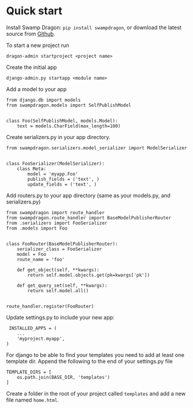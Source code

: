 # Quick start

Install Swamp Dragon: ```pip install swampdragon```, or download the latest source from 
[Github](https://github.com/jonashagstedt/swampdragon). 


To start a new project run 

    dragon-admin startproject <project name>

Create the initial app

    django-admin.py startapp <module name>
    
    
Add a model to your app

    from django.db import models
    from swampdragon.models import SelfPublishModel
    
    
    class Foo(SelfPublishModel, models.Model):
        text = models.CharField(max_length=100)


Create serializers.py in your app directory.

    from swampdragon.serializers.model_serializer import ModelSerializer
    
    
    class FooSerializer(ModelSerializer):
        class Meta:
            model = 'myapp.Foo'
            publish_fields = ('text', )
            update_fields = ('text', )


Add routers.py to your app directory (same as your models.py, and serializers.py)
  
    from swampdragon import route_handler
    from swampdragon.route_handler import BaseModelPublisherRouter
    from .serializers import FooSerializer
    from .models import Foo
    
    
    class FooRouter(BaseModelPublisherRouter):
        serializer_class = FooSerializer
        model = Foo
        route_name = 'foo'
    
        def get_object(self, **kwargs):
            return self.model.objects.get(pk=kwargs['pk'])
    
        def get_query_set(self, **kwargs):
            return self.model.all()
    
    
    route_handler.register(FooRouter)


Update settings.py to include your new app:
 
     INSTALLED_APPS = (
        ...
        'myproject.myapp',
    )


For django to be able to find your templates you need to add at least one template dir.
Append the following to the end of your settings.py file

    
    TEMPLATE_DIRS = [
        os.path.join(BASE_DIR, 'templates')
    ]


Create a folder in the root of your project called ```templates``` and add a new file named ```home.html```.
